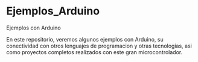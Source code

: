 # Ejemplos_Arduino
Ejemplos con Arduino

En este repositorio, veremos algunos ejemplos con Arduino, su conectividad con otros lenguajes de programacion y otras tecnologias, asi como proyectos completos realizados con este gran microcontrolador.
